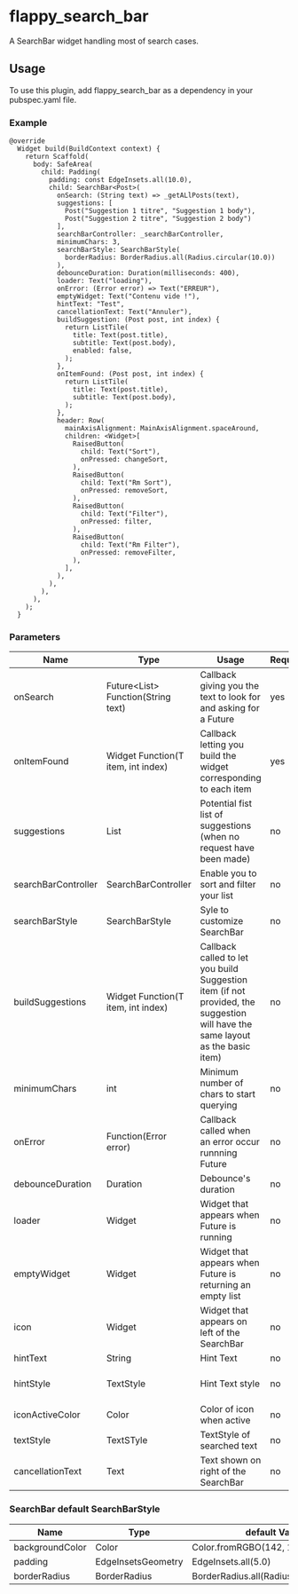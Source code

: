# flappy_search_bar

A SearchBar widget handling most of search cases.

## Usage

To use this plugin, add flappy_search_bar as a dependency in your pubspec.yaml file.

### Example

```
@override
  Widget build(BuildContext context) {
    return Scaffold(
      body: SafeArea(
        child: Padding(
          padding: const EdgeInsets.all(10.0),
          child: SearchBar<Post>(
            onSearch: (String text) => _getALlPosts(text),
            suggestions: [
              Post("Suggestion 1 titre", "Suggestion 1 body"),
              Post("Suggestion 2 titre", "Suggestion 2 body")
            ],
            searchBarController: _searchBarController,
            minimumChars: 3,
            searchBarStyle: SearchBarStyle(
              borderRadius: BorderRadius.all(Radius.circular(10.0))
            ),
            debounceDuration: Duration(milliseconds: 400),
            loader: Text("loading"),
            onError: (Error error) => Text("ERREUR"),
            emptyWidget: Text("Contenu vide !"),
            hintText: "Test",
            cancellationText: Text("Annuler"),
            buildSuggestion: (Post post, int index) {
              return ListTile(
                title: Text(post.title),
                subtitle: Text(post.body),
                enabled: false,
              );
            },
            onItemFound: (Post post, int index) {
              return ListTile(
                title: Text(post.title),
                subtitle: Text(post.body),
              );
            },
            header: Row(
              mainAxisAlignment: MainAxisAlignment.spaceAround,
              children: <Widget>[
                RaisedButton(
                  child: Text("Sort"),
                  onPressed: changeSort,
                ),
                RaisedButton(
                  child: Text("Rm Sort"),
                  onPressed: removeSort,
                ),
                RaisedButton(
                  child: Text("Filter"),
                  onPressed: filter,
                ),
                RaisedButton(
                  child: Text("Rm Filter"),
                  onPressed: removeFilter,
                ),
              ],
            ),
          ),
        ),
      ),
    );
  }
```

### Parameters

| Name  | Type | Usage | Required | Default Value |
| ------------- | ------------- | ------------- | ------------- | ------------- |
| onSearch   | Future<List<T>> Function(String text) | Callback giving you the text to look for and asking for a Future  | yes  | - |
| onItemFound| Widget Function(T item, int index) | Callback letting you build the widget corresponding to each item| yes| - |
| suggestions  |  List<T> | Potential fist list of suggestions (when no request have been made)  | no| [] |
| searchBarController  |  SearchBarController | Enable you to sort and filter your list  | no | default controller |
| searchBarStyle  |  SearchBarStyle | Syle to customize SearchBar  | no | default values on bottom tab |
| buildSuggestions| Widget Function(T item, int index) | Callback called to let you build Suggestion item (if not provided, the suggestion will have the same layout as the basic item)  | no| null|
| minimumChars  |  int | Minimum number of chars to start querying  | no| 3 |
| onError  |  Function(Error error) | Callback called when an error occur runnning Future | no| null |
| debounceDuration  | Duration | Debounce's duration | no| Duration(milliseconds: 500) |
| loader  | Widget | Widget that appears when Future is running | no| CircularProgressIndicator() |
| emptyWidget  | Widget | Widget that appears when Future is returning an empty list | no| SizedBox.shrink() |
| icon  | Widget | Widget that appears on left of the SearchBar | no| Icon(Icons.search) |
| hintText  | String | Hint Text | no| "" |
| hintStyle  | TextStyle | Hint Text style| no| TextStyle(color: Color.fromRGBO(142, 142, 147, 1)) |
| iconActiveColor  | Color | Color of icon when active | no| Colors.black |
| textStyle  | TextSTyle | TextStyle of searched text | no| TextStyle(color: Colors.black) |
| cancellationText  | Text | Text shown on right of the SearchBar | no| Text("Cancel") |

### SearchBar default SearchBarStyle

| Name  | Type | default Value |
| ------------- | ------------- | ------------- |
| backgroundColor  | Color  | Color.fromRGBO(142, 142, 147, .15)  |
| padding  | EdgeInsetsGeometry  | EdgeInsets.all(5.0)  |
| borderRadius  | BorderRadius  | BorderRadius.all(Radius.circular(5.0))})  |



